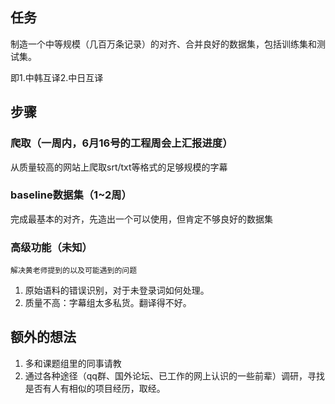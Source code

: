 ##  任务

制造一个中等规模（几百万条记录）的对齐、合并良好的数据集，包括训练集和测试集。

即1.中韩互译2.中日互译

##  步骤

###  爬取（一周内，6月16号的工程周会上汇报进度）

从质量较高的网站上爬取srt/txt等格式的足够规模的字幕

###  baseline数据集（1~2周）

完成最基本的对齐，先造出一个可以使用，但肯定不够良好的数据集

###  高级功能（未知）

`解决黄老师提到的以及可能遇到的问题`

1. 原始语料的错误识别，对于未登录词如何处理。
2. 质量不高：字幕组太多私货。翻译得不好。

##  额外的想法

1. 多和课题组里的同事请教
2. 通过各种途径（qq群、国外论坛、已工作的网上认识的一些前辈）调研，寻找是否有人有相似的项目经历，取经。

